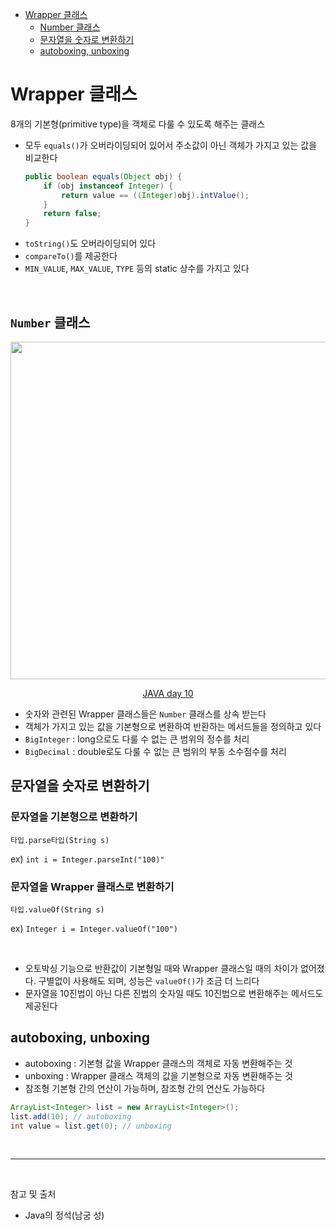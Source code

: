 - [Wrapper 클래스](#wrapper-클래스)
  - [Number 클래스](#number-클래스)
  - [문자열을 숫자로 변환하기](#문자열을-숫자로-변환하기)
  - [autoboxing, unboxing](#autoboxing-unboxing)

# Wrapper 클래스

8개의 기본형(primitive type)을 객체로 다룰 수 있도록 해주는 클래스

- 모두 `equals()`가 오버라이딩되어 있어서 주소값이 아닌 객체가 가지고 있는 값을 비교한다
    ```java
  public boolean equals(Object obj) {
        if (obj instanceof Integer) {
            return value == ((Integer)obj).intValue();
        }
        return false;
    }
  ```
- `toString()`도 오버라이딩되어 있다
- `compareTo()`를 제공한다
- `MIN_VALUE`, `MAX_VALUE`, `TYPE` 등의 static 상수를 가지고 있다

<br/>

## `Number` 클래스

<p align="center">
    <img src="../image/wrapper_class.png"  width="540" height="auto">
    <p align="center"><a href="https://velog.io/@leeconomy1121/JAVA-day-10">JAVA day 10</a></p>
</p>

- 숫자와 관련된 Wrapper 클래스들은 `Number` 클래스를 상속 받는다
- 객체가 가지고 있는 값을 기본형으로 변환하여 반환하는 메서드들을 정의하고 있다
- `BigInteger` : long으로도 다룰 수 없는 큰 범위의 정수를 처리
- `BigDecimal` : double로도 다룰 수 없는 큰 범위의 부동 소수점수를 처리

## 문자열을 숫자로 변환하기

### 문자열을 기본형으로 변환하기
`타입.parse타입(String s)`

ex) `int i = Integer.parseInt("100)"`

### 문자열을 Wrapper 클래스로 변환하기
`타입.valueOf(String s)`

ex) `Integer i = Integer.valueOf("100")`

<br/>

- 오토박싱 기능으로 반환값이 기본형일 때와 Wrapper 클래스일 때의 차이가 없어졌다. 구별없이 사용해도 되며, 성능은 `valueOf()`가 조금 더 느리다
- 문자열을 10진법이 아닌 다른 진법의 숫자일 때도 10진법으로 변환해주는 메서드도 제공된다

## autoboxing, unboxing

- autoboxing : 기본형 값을 Wrapper 클래스의 객체로 자동 변환해주는 것 
- unboxing : Wrapper 클래스 객체의 값을 기본형으로 자동 변환해주는 것
- 참조형 기본형 간의 연산이 가능하며, 참조형 간의 연산도 가능하다

```java
ArrayList<Integer> list = new ArrayList<Integer>();
list.add(10); // autoboxing
int value = list.get(0); // unboxing
```

<br/>

---

<br/>

참고 및 출처
- Java의 정석(남궁 성)
